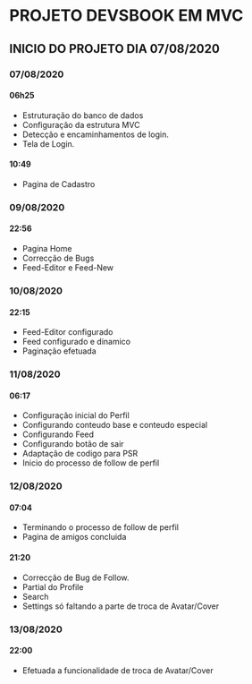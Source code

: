 # PROJETO DEVSBOOK EM MVC

## INICIO DO PROJETO DIA 07/08/2020

### 07/08/2020

#### 06h25

-   Estruturação do banco de dados
-   Configuração da estrutura MVC
-   Detecção e encaminhamentos de login.
-   Tela de Login.

#### 10:49

-   Pagina de Cadastro

### 09/08/2020

#### 22:56

-   Pagina Home
-   Correcção de Bugs
-   Feed-Editor e Feed-New

### 10/08/2020

#### 22:15

-   Feed-Editor configurado
-   Feed configurado e dinamico
-   Paginação efetuada

### 11/08/2020

#### 06:17

-   Configuração inicial do Perfil
-   Configurando conteudo base e conteudo especial
-   Configurando Feed
-   Configurando botão de sair
-   Adaptação de codigo para PSR
-   Inicio do processo de follow de perfil

### 12/08/2020

#### 07:04

-   Terminando o processo de follow de perfil
-   Pagina de amigos concluida

#### 21:20 

-   Correcção de Bug de Follow.
-   Partial do Profile
-   Search
-   Settings só faltando a parte de troca de Avatar/Cover

### 13/08/2020

#### 22:00

-   Efetuada a funcionalidade de troca de Avatar/Cover